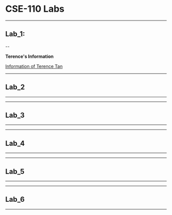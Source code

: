 # CSE-110 Labs 
-----------------------------------------------------------------------------------------------
## Lab_1:
--

**Terence's Information**

[Information of Terence Tan](index.md)

-----------------------------------------------------------------------------------------------
## Lab_2
-----------------------------------------------------------------------------------------------

-----------------------------------------------------------------------------------------------
## Lab_3
-----------------------------------------------------------------------------------------------

-----------------------------------------------------------------------------------------------
## Lab_4
-----------------------------------------------------------------------------------------------

-----------------------------------------------------------------------------------------------
## Lab_5
-----------------------------------------------------------------------------------------------

-----------------------------------------------------------------------------------------------
## Lab_6
-----------------------------------------------------------------------------------------------
